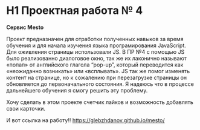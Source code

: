# H1 Проектная работа № 4
__Сервис Mesto__

Проект предназначен для отработки полученных навыков за время обучения и для начала изучения языка програмирования JavaScript.
Для оживления страницы использовали JS.
В ПР №4 с помощью JS было реализованно диалоговое окно, так же их лаконично называют «попап» от английского глагола “pop-up”, который переводится как «неожиданно возникать» или «всплывать».
JS так же помог изменять контент на странице, но к сожалению при перезагрузке страницы он обновляется до первоначального состояния. Я надеюсь что в процессе дальнейшего обучения я смогу решить эту проблему.

Хочу сделать в этом проекте счетчик лайков и возможность добавлять свои карточки.

И вот ссылка на работу!!
https://glebzhdanov.github.io/mesto/
